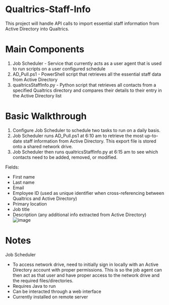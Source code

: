 # Qualtrics-Staff-Info

This project will handle API calls to import essential staff information from Active Directory into Qualtrics.

# Main Components
1. Job Scheduler - Service that currently acts as a user agent that is used to run scripts on a user configured schedule
2. AD_Pull.ps1 - PowerShell script that retrieves all the essential staff data from Active Directory
3. qualtricsStaffInfo.py - Python script that retrieves all contacts from a specified Qualtrics directory and compares their details to their entry in the Active Directory list 

# Basic Walkthrough
1. Configure Job Scheduler to schedule two tasks to run on a daily basis. 
2. Job Scheduler runs AD_Pull.ps1 at 6:10 am to retrieve the most up-to-date staff information from Active Directory. This export file is stored onto a shared network drive.
3. Job Scheduler then runs qualtricsStaffInfo.py at 6:15 am to see which contacts need to be added, removed, or modified.

Fields:
- First name
- Last name
- Email
- Employee ID (used as unique identifier when cross-referencing between Qualtrics and Active Directory)
- Primary location
- Job title
- Description (any additional info extracted from Active Directory)
![image](https://user-images.githubusercontent.com/87395701/151998201-25346edf-d2fc-47d8-b274-9c8eb53dfc4f.png)

# Notes
Job Scheduler
- To access network drive, need to initially sign in locally with an Active Directory account with proper permissions. This is so the job agent can then act as that user and have proper access to the network drive and the required files/directories.
- Requires Java to run
- Can be interacted through a web interface
- Currently installed on remote server
